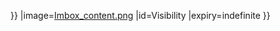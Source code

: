 }} |image=[Imbox_content.png](https://zh.wikipedia.org/wiki/File:Imbox_content.png "fig:Imbox_content.png") |id=Visibility |expiry=indefinite }}<noinclude>  </noinclude>